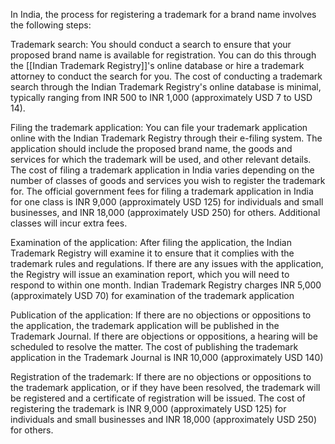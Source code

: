 In India, the process for registering a trademark for a brand name involves the following steps:

Trademark search: You should conduct a search to ensure that your proposed brand name is available for registration. You can do this through the [[Indian Trademark Registry]]'s online database or hire a trademark attorney to conduct the search for you.
The cost of conducting a trademark search through the Indian Trademark Registry's online database is minimal, typically ranging from INR 500 to INR 1,000 (approximately USD 7 to USD 14).

Filing the trademark application: You can file your trademark application online with the Indian Trademark Registry through their e-filing system. The application should include the proposed brand name, the goods and services for which the trademark will be used, and other relevant details.
The cost of filing a trademark application in India varies depending on the number of classes of goods and services you wish to register the trademark for. The official government fees for filing a trademark application in India for one class is INR 9,000 (approximately USD 125) for individuals and small businesses, and INR 18,000 (approximately USD 250) for others. Additional classes will incur extra fees.

Examination of the application: After filing the application, the Indian Trademark Registry will examine it to ensure that it complies with the trademark rules and regulations. If there are any issues with the application, the Registry will issue an examination report, which you will need to respond to within one month.
Indian Trademark Registry charges INR 5,000 (approximately USD 70) for examination of the trademark application

Publication of the application: If there are no objections or oppositions to the application, the trademark application will be published in the Trademark Journal. If there are objections or oppositions, a hearing will be scheduled to resolve the matter.
The cost of publishing the trademark application in the Trademark Journal is INR 10,000 (approximately USD 140)

Registration of the trademark: If there are no objections or oppositions to the trademark application, or if they have been resolved, the trademark will be registered and a certificate of registration will be issued.
The cost of registering the trademark is INR 9,000 (approximately USD 125) for individuals and small businesses and INR 18,000 (approximately USD 250) for others.



